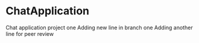 # ChatApplication
Chat application project one 
Adding new line in branch one
Adding another line for peer review
